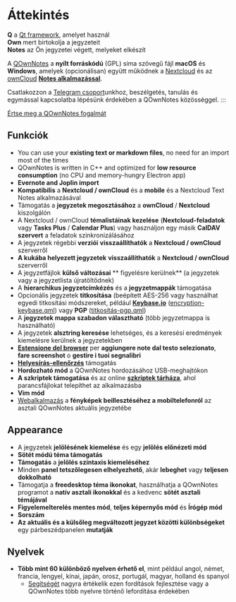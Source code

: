 # Áttekintés

<template>
<v-carousel cycle show-arrows-on-hover>
  <v-carousel-item>
    <img src="/screenshots/screenshot.png" alt="QOwnNotes képernyőkép" />
    <div class="sheet">
      Szerkesztheti jegyzeteit kiemeléssel, színes címkékkel és almappákkal
    </div>
  </v-carousel-item>
  <v-carousel-item>
    <img src="/screenshots/screenshot-minimal.png" alt="Minimális nézet" />
    <div class="sheet">
      Minimális alapértelmezett felhasználói felület, amely még jobban lehúzható
    </div>
  </v-carousel-item>
  <v-carousel-item>
    <img src="/screenshots/screenshot-vertical.png" alt="Függőleges nézet" />
    <div class="sheet">
      Tekintse meg a jegyzeteket függőleges jelölési nézetben a panelek mozgatásával
    </div>
  </v-carousel-item>
  <v-carousel-item>
    <img src="/screenshots/screenshot-portable-mode.png" alt="Hordozható üzemmód" />
    <div class="sheet">
      Hordozható mód USB-meghajtókhoz
    </div>
  </v-carousel-item>
  <v-carousel-item>
    <img src="/screenshots/screenshot-1col.png" alt="Egy oszlop" />
    <div class="sheet">
      Minden panel elhelyezhető, ahová csak szeretné
    </div>
  </v-carousel-item>
  <v-carousel-item>
    <img src="/screenshots/screenshot-darkmode.png" alt="screenshot darkmode" />
    <div class="sheet">
      Sötét stílus
    </div>
  </v-carousel-item>
  <v-carousel-item>
    <img src="/screenshots/screenshot-distraction-free-mode.png" alt="screenshot-distraction-free-mode" />
    <div class="sheet">
      Figyelemelterelésmentes mód
    </div>
  </v-carousel-item>
  <v-carousel-item>
    <img src="/screenshots/screenshot-encrypted-note-decrypted.png" alt="Jegyzet titkosítása" />
    <div class="sheet">
      Opcionális AES jegyzet titkosítás (szkriptelhető is)
    </div>
  </v-carousel-item>
  <v-carousel-item>
    <img src="/screenshots/screenshot-encrypted-note.png" alt="Titkosított jegyzet" />
    <div class="sheet">
      A titkosított jegyzetek továbbra is szövegek
    </div>
  </v-carousel-item>
  <v-carousel-item>
    <img src="/screenshots/screenshot-diff.png" alt="screenshot diff" />
    <div class="sheet">
      Mutassa meg a különbséget a jegyzetek között, amikor azokat külsőleg módosították
    </div>
  </v-carousel-item>
  <v-carousel-item>
    <img src="/screenshots/screenshot-export-print.png" alt="screenshot-export-print" />
    <div class="sheet">
      Megjegyzés: PDF export és nyomtatás
    </div>
  </v-carousel-item>
  <v-carousel-item>
    <img src="/screenshots/screenshot-freedesktop-theme.png" alt="screenshot-freedesktop-theme" />
    <div class="sheet">
      Icons via Freedesktop theme
    </div>
  </v-carousel-item>
  <v-carousel-item>
    <img src="/screenshots/screenshot-other-workspace.png" alt="screenshot-other-workspace" />
    <div class="sheet">
      Különböző munkaterületei lehetnek
    </div>
  </v-carousel-item>
  <v-carousel-item>
    <img src="/screenshots/screenshot-qml.png" alt="screenshot-qml" />
    <div class="sheet">
      Scriptable
    </div>
  </v-carousel-item>
  <v-carousel-item>
    <img src="/screenshots/screenshot-russian.png" alt="screenshot-russian" />
    <div class="sheet">
      Sok nyelvre van lefordítva
    </div>
  </v-carousel-item>
  <v-carousel-item>
    <img src="/screenshots/screenshot-search-in-all-notes.png" alt="screenshot-search-in-all-notes" />
    <div class="sheet">
      Keresés az összes jegyzet között
    </div>
  </v-carousel-item>
  <v-carousel-item>
    <img src="/screenshots/screenshot-search-in-current-note.png" alt="screenshot-search-in-current-note" />
    <div class="sheet">
      Search in the current note
    </div>
  </v-carousel-item>
  <v-carousel-item>
    <img src="/screenshots/screenshot-settings-note-folders.png" alt="screenshot-settings-note-folders" />
    <div class="sheet">
      Able to use multiple note folders
    </div>
  </v-carousel-item>
  <v-carousel-item>
    <img src="/screenshots/screenshot-todo.png" alt="screenshot-todo" />
    <div class="sheet">
      Manage your Todo lists via CalDAV
    </div>
  </v-carousel-item>
  <v-carousel-item>
    <img src="/screenshots/screenshot-trash.png" alt="screenshot-trash" />
    <div class="sheet">
      Kukázott jegyzetek kezelése a Nextcloud szerveren
    </div>
  </v-carousel-item>
  <v-carousel-item>
    <img src="/screenshots/screenshot-versioning.png" alt="screenshot-versioning" />
    <div class="sheet">
      A jegyzet verzióinak kezelése a Nextcloud szerveren
    </div>
  </v-carousel-item>
</v-carousel>
</template>

<v-divider />

**Q** a [Qt framework](https://www.qt.io/), amelyet használ  
**Own** mert birtokolja a jegyzeteit   
**Notes** az Ön jegyzetei végett, melyeket elkészít

<v-divider />

A [QOwnNotes](https://www.qownnotes.org/) a **nyílt forráskódú** (GPL) sima szövegű fájl **macOS** és **Windows**, amelyek (opcionálisan) együtt működnek a [Nextcloud](https://nextcloud.com/) és az [ownCloud](https://owncloud.org/) [**Notes alkalmazással**](https://github.com/nextcloud/notes).

Csatlakozzon a [Telegram csoport](https://t.me/QOwnNotes)unkhoz, beszélgetés, tanulás és egymással kapcsolatba lépésünk érdekében a QOwnNotes közösséggel. :::

[Értse meg a QOwnNotes fogalmát](concept.md)

## Funkciók
- You can use your **existing text or markdown files**, no need for an import most of the times
- QOwnNotes is written in C++ and optimized for **low resource consumption** (no CPU and memory-hungry Electron app)
- **Evernote and Joplin import**
- **Kompatibilis** a **Nextcloud / ownCloud** és a **mobile** és a Nextcloud Text Notes alkalmazásával
- Támogatás a **jegyzetek megosztásához** a **ownCloud** / **Nextcloud** kiszolgálón
- A Nextcloud / ownCloud **témalistáinak kezelése** (**Nextcloud-feladatok** vagy **Tasks Plus** / **Calendar Plus**) vagy használjon egy másik **CalDAV szervert** a feladatok szinkronizálásához
- A jegyzetek régebbi **verziói** **visszaállíthatók** a **Nextcloud / ownCloud** szerverről
- **A kukába helyezett jegyzetek** **visszaállíthatók** a **Nextcloud / ownCloud** szerverről
- A jegyzetfájlok **külső változásai** ** figyelésre kerülnek** (a jegyzetek vagy a jegyzetlista újratöltődnek)
- A **hierarchikus jegyzetcímkézés** és a **jegyzetmappák** támogatása
- Opcionális jegyzetek **titkosítása** (beépített AES-256 vagy használhat egyedi titkosítási módszereket, például **[Keybase.io](https://keybase.io/)** ([encryption-keybase.qml](https://github.com/pbek/QOwnNotes/blob/develop/doc/scripting/encryption-keybase.qml)) vagy **PGP** ([titkosítás-pgp.qml](https://github.com/pbek/QOwnNotes/blob/develop/doc/scripting/encryption-pgp.qml))
- A **jegyzetek mappa** **szabadon választható** (több jegyzetmappa is használható)
- A jegyzetek **alsztring keresése** lehetséges, és a keresési eredmények kiemelésre kerülnek a jegyzetekben
- [**Estensione del browser**](browser-extension.md) per **aggiungere note dal testo selezionato**, **fare screenshot** o **gestire i tuoi segnalibri**
- [**Helyesírás-ellenőrzés**](../editor/spellchecking.md) támogatás
- **Hordozható mód** a QOwnNotes hordozásához USB-meghajtókon
- **A szkriptek támogatása** és az online [**szkriptek tárháza**](https://github.com/qownnotes/scripts), ahol parancsfájlokat telepíthet az alkalmazásba
- **Vim mód**
- [Webalkalmazás](web-app.md) a **fényképek beillesztéséhez a mobiltelefonról** az asztali QOwnNotes aktuális jegyzetébe


## Appearance
- A jegyzetek **jelölésének kiemelése** és egy **jelölés előnézeti mód**
- **Sötét módú téma támogatás**
- **Támogatás** a **jelölés szintaxis kiemeléséhez**
- Minden **panel tetszőlegesen elhelyezhető**, akár **lebeghet** vagy **teljesen dokkolható**
- Támogatja a **freedesktop téma ikonokat**, használhatja a QOwnNotes programot a **natív asztali ikonokkal** és a kedvenc **sötét asztali témájával**
- **Figyelemelterelés mentes mód**, **teljes képernyős mód** és **Írógép mód**
- **Sorszám**
- **Az aktuális és a külsőleg megváltozott jegyzet közötti különbségeket** egy párbeszédpanelen **mutatják**

## Nyelvek
- **Több mint 60 különböző nyelven érhető el**, mint például angol, német, francia, lengyel, kínai, japán, orosz, portugál, magyar, holland és spanyol
  - [Segítségét](../contributing/translation.md) nagyra értékelik ezen fordítások fejlesztése vagy a QOwnNotes több nyelvre történő lefordítása érdekében

<style>
.sheet {
  position: absolute;
  bottom: 50px;
  background-color: rgba(0,0,0, 0.5);
  color: white;
  text-align: center;
  display: flex;
  align-items:center;
  justify-content:center;
  height: 50px;
  width: 100%;
}

.v-window__next {
  right: 0;
}

@media (max-width: 500px) {
  .v-carousel {
    height: 400px!important;
  }
}

@media (max-width: 350px) {
  .v-carousel {
    height: 250px!important;
  }
}

@media (max-width: 200px) {
  .v-carousel {
    height: 150px!important;
  }
}
</style>
